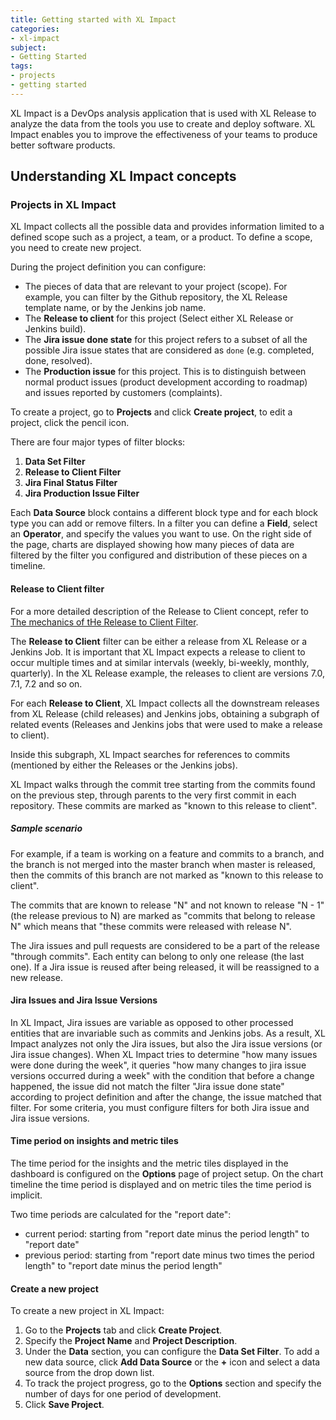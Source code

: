 ```yaml
---
title: Getting started with XL Impact
categories:
- xl-impact
subject:
- Getting Started
tags:
- projects
- getting started
---
```


XL Impact is a DevOps analysis application that is used with XL Release to analyze the data from the tools you use to create and deploy software. XL Impact enables you to improve the effectiveness of your teams to produce better software products.

## Understanding XL Impact concepts

### Projects in XL Impact

XL Impact collects all the possible data and provides information limited to a defined scope such as a project, a team, or a product. To define a scope, you need to create new project.

During the project definition you can configure:

*  The pieces of data that are relevant to your project (scope). For example, you can filter by the Github repository, the XL Release template name, or by the Jenkins job name.
* The **Release to client** for this project (Select either XL Release or Jenkins build).
* The **Jira issue done state** for this project refers to a subset of all the possible Jira issue states that are considered as `done` (e.g. completed, done, resolved).
* The **Production issue** for this project. This is to distinguish between normal product issues (product development according to roadmap) and issues reported by customers (complaints).

To create a project, go to **Projects** and click **Create project**, to edit a project, click the pencil icon.

There are four major types of filter blocks:

1. **Data Set Filter**
1. **Release to Client Filter**
1. **Jira Final Status Filter**
1. **Jira Production Issue Filter**

Each **Data Source** block contains a different block type and for each block type you can add or remove filters. In a filter you can define a **Field**, select an **Operator**, and specify the values you want to use. On the right side of the page, charts are displayed showing how many pieces of data are filtered by the filter you configured and distribution of these pieces on a timeline.

#### Release to Client filter

For a more detailed description of the Release to Client concept, refer to [The mechanics of tHe Release to Client Filter](/xl-impact/concept/release-to-client-filter.markdown).

The **Release to Client** filter can be either a release from XL Release or a Jenkins Job. It is important that XL Impact expects a release to client to occur multiple times and at similar intervals (weekly, bi-weekly, monthly, quarterly). In the XL Release example, the releases to client are versions 7.0, 7.1, 7.2 and so on.

For each **Release to Client**, XL Impact collects all the downstream releases from XL Release (child releases) and Jenkins jobs, obtaining a subgraph of related events (Releases and Jenkins jobs that were used to make a
release to client).

Inside this subgraph, XL Impact searches for references to commits (mentioned by either the Releases or the Jenkins jobs).

XL Impact walks through the commit tree starting from the commits found on the previous step, through parents to the very first commit in each repository. These commits are marked as "known to this release to client".

##### Sample scenario

For example, if a team is working on a feature and commits to a branch, and the branch is not merged into the master branch when master is released, then the commits of this branch are not marked as "known to this release to client".

The commits that are known to release "N" and not known to release "N - 1" (the release previous to N) are marked as "commits that belong to release N" which means that "these commits were released with release N".

The Jira issues and pull requests are considered to be a part of the release "through commits". Each entity can belong to only one release (the last one). If a Jira issue is reused after being released, it will be reassigned to a new release.

#### Jira Issues and Jira Issue Versions

In XL Impact, Jira issues are variable as opposed to other processed entities that are invariable such as commits and Jenkins jobs. As a result, XL Impact analyzes not only the Jira issues, but also the Jira issue versions (or Jira issue changes).
When XL Impact tries to determine "how many issues were done during the week", it queries "how many changes to jira issue versions occurred during a week" with the condition that before a change happened, the issue did not match the filter "Jira issue done state" according to project definition and after the change, the issue matched that filter.
For some criteria, you must configure filters for both Jira issue and Jira issue versions.

#### Time period on insights and metric tiles

The time period for the insights and the metric tiles displayed in the dashboard is configured on the **Options** page of project setup.
On the chart timeline the time period is displayed and on metric tiles the time period is implicit.

Two time periods are calculated for the "report date":

* current period: starting from "report date minus the period length" to "report date"
* previous period: starting from "report date minus two times the period length" to "report date minus the period length"

#### Create a new project

To create a new project in XL Impact:

1. Go to the **Projects** tab and click **Create Project**.
1. Specify the **Project Name** and **Project Description**.
1. Under the **Data** section, you can configure the **Data Set Filter**. To add a new data source, click **Add Data Source** or the **+** icon and select a data source from the drop down list.
1. To track the project progress, go to the **Options** section and specify the number of days for one period of development.
1. Click **Save Project**.
